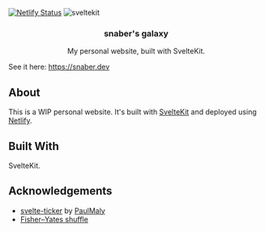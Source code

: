 [![Netlify Status](https://api.netlify.com/api/v1/badges/ee3d2749-d654-4452-854e-17fff2977220/deploy-status)](https://app.netlify.com/sites/snaber/deploys) ![sveltekit](https://badgen.net/badge/Built%20With/SvelteKit/blue)

<div align="center">
    <h3 align="center">snaber's galaxy</h3>
    <p align="center">My personal website, built with SvelteKit.</p>
</div>

See it here: https://snaber.dev

## About

This is a WIP personal website. It's built with [SvelteKit](https://kit.svelte.dev/) and deployed using [Netlify](https://www.netlify.com/).

## Built With

SvelteKit.

## Acknowledgements

- [svelte-ticker](https://github.com/PaulMaly/svelte-ticker) by [PaulMaly](https://github.com/PaulMaly)
- [Fisher–Yates shuffle](https://en.wikipedia.org/wiki/Fisher%E2%80%93Yates_shuffle)